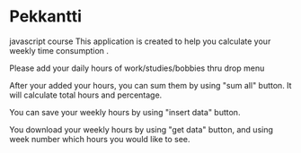 # Pekkantti
 javascript course
This application is created to help you calculate your weekly time consumption .

Please add your daily hours of work/studies/bobbies thru drop menu

After your added your hours, you can sum them by using "sum all" button. It will calculate total hours and percentage.

You can save your weekly hours by using "insert data" button.

You download your weekly hours by using "get data" button, and using week number which hours you would like to see.

